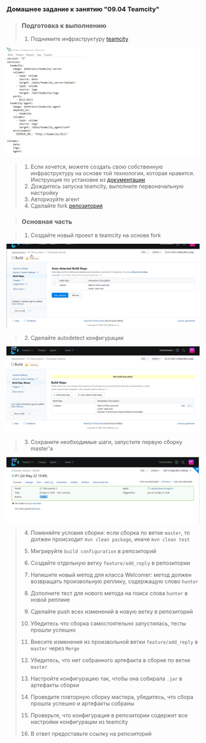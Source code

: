 ### Домашнее задание к занятию "09.04 Teamcity"

> ### Подготовка к выполнению
>
> 1. Поднимите инфраструктуру [teamcity](https://github.com/netology-code/mnt-homeworks/blob/master/09-ci-04-teamcity/teamcity/docker-compose.yml)

![Teamcity_1.png](https://github.com/tsteplova/devops-netology/blob/fix/Teamcity_1.png?raw=true)

> 1. Если хочется, можете создать свою собственную инфраструктуру на  основе той технологии, которая нравится. Инструкция по установке из [документации](https://www.jetbrains.com/help/teamcity/installing-and-configuring-the-teamcity-server.html)
> 2. Дождитесь запуска teamcity, выполните первоначальную настройку
> 3. Авторизуйте агент
> 4. Сделайте fork [репозитория](https://github.com/aragastmatb/example-teamcity)

> ### Основная часть

>1. Создайте новый проект в teamcity на основе fork

![Teamcity_2.png](https://github.com/tsteplova/devops-netology/blob/fix/Teamcity_2.png?raw=true)

>2. Сделайте autodetect конфигурации

![Teamcity_3.png](https://github.com/tsteplova/devops-netology/blob/fix/Teamcity_3.png?raw=true)

>3. Сохраните необходимые шаги, запустите первую сборку master'a

![Teamcity_4.png](https://github.com/tsteplova/devops-netology/blob/fix/Teamcity_4.png?raw=true)

> 4. Поменяйте условия сборки: если сборка по ветке `master`, то должен происходит `mvn clean package`, иначе `mvn clean test`
>
> 5. Мигрируйте `build configuration` в репозиторий
>
> 6. Создайте отдельную ветку `feature/add_reply` в репозитории
>
> 7. Напишите новый метод для класса Welcomer: метод должен возвращать произвольную реплику, содержащую слово `hunter`
>
> 8. Дополните тест для нового метода на поиск слова `hunter` в новой реплике
>
> 9. Сделайте push всех изменений в новую ветку в репозиторий
>
> 10. Убедитесь что сборка самостоятельно запустилась, тесты прошли успешно
>
> 11. Внесите изменения из произвольной ветки `feature/add_reply` в `master` через `Merge`
>
> 12. Убедитесь, что нет собранного артефакта в сборке по ветке `master`
>
> 13. Настройте конфигурацию так, чтобы она собирала `.jar` в артефакты сборки
>
> 14. Проведите повторную сборку мастера, убедитесь, что сбора прошла успешно и артефакты собраны
>
> 15. Проверьте, что конфигурация в репозитории содержит все настройки конфигурации из teamcity
>
> 16. В ответ предоставьте ссылку на репозиторий

